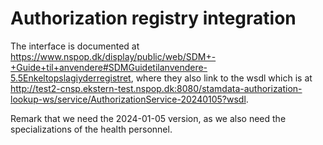 # Authorization registry integration

The interface is documented at https://www.nspop.dk/display/public/web/SDM+-+Guide+til+anvendere#SDMGuidetilanvendere-5.5Enkeltopslagiyderregistret,
where they also link to the wsdl which is at http://test2-cnsp.ekstern-test.nspop.dk:8080/stamdata-authorization-lookup-ws/service/AuthorizationService-20240105?wsdl.

Remark that we need the 2024-01-05 version, as we also need the specializations of the health personnel.
